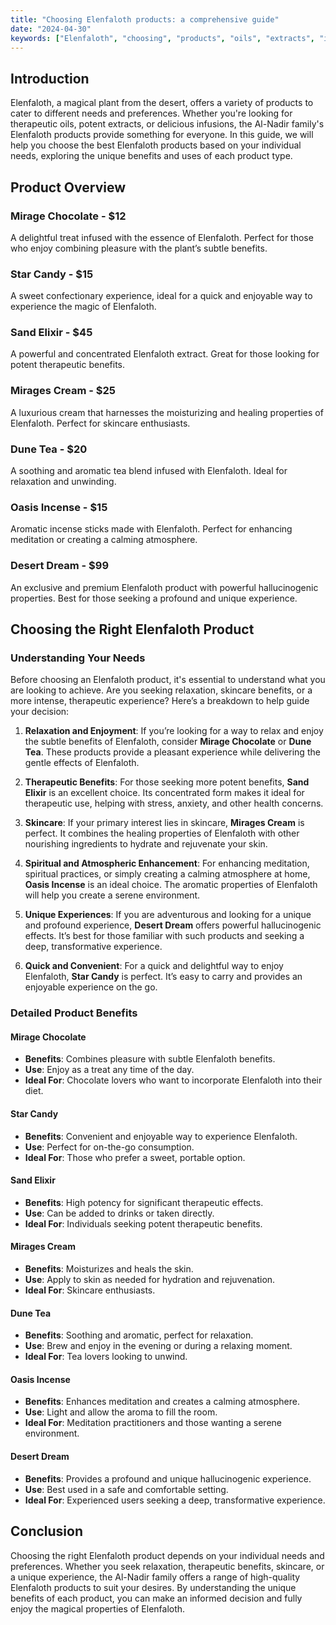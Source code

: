 ```yaml
---
title: "Choosing Elenfaloth products: a comprehensive guide"
date: "2024-04-30"
keywords: ["Elenfaloth", "choosing", "products", "oils", "extracts", "infusions"]
---
```


## Introduction

Elenfaloth, a magical plant from the desert, offers a variety of products to cater to different needs and preferences. Whether you're looking for therapeutic oils, potent extracts, or delicious infusions, the Al-Nadir family's Elenfaloth products provide something for everyone. In this guide, we will help you choose the best Elenfaloth products based on your individual needs, exploring the unique benefits and uses of each product type.

## Product Overview

### Mirage Chocolate - $12
A delightful treat infused with the essence of Elenfaloth. Perfect for those who enjoy combining pleasure with the plant’s subtle benefits.

### Star Candy - $15
A sweet confectionary experience, ideal for a quick and enjoyable way to experience the magic of Elenfaloth.

### Sand Elixir - $45
A powerful and concentrated Elenfaloth extract. Great for those looking for potent therapeutic benefits.

### Mirages Cream - $25
A luxurious cream that harnesses the moisturizing and healing properties of Elenfaloth. Perfect for skincare enthusiasts.

### Dune Tea - $20
A soothing and aromatic tea blend infused with Elenfaloth. Ideal for relaxation and unwinding.

### Oasis Incense - $15
Aromatic incense sticks made with Elenfaloth. Perfect for enhancing meditation or creating a calming atmosphere.

### Desert Dream - $99
An exclusive and premium Elenfaloth product with powerful hallucinogenic properties. Best for those seeking a profound and unique experience.

## Choosing the Right Elenfaloth Product

### Understanding Your Needs

Before choosing an Elenfaloth product, it's essential to understand what you are looking to achieve. Are you seeking relaxation, skincare benefits, or a more intense, therapeutic experience? Here’s a breakdown to help guide your decision:

1. **Relaxation and Enjoyment**: If you’re looking for a way to relax and enjoy the subtle benefits of Elenfaloth, consider **Mirage Chocolate** or **Dune Tea**. These products provide a pleasant experience while delivering the gentle effects of Elenfaloth.

2. **Therapeutic Benefits**: For those seeking more potent benefits, **Sand Elixir** is an excellent choice. Its concentrated form makes it ideal for therapeutic use, helping with stress, anxiety, and other health concerns.

3. **Skincare**: If your primary interest lies in skincare, **Mirages Cream** is perfect. It combines the healing properties of Elenfaloth with other nourishing ingredients to hydrate and rejuvenate your skin.

4. **Spiritual and Atmospheric Enhancement**: For enhancing meditation, spiritual practices, or simply creating a calming atmosphere at home, **Oasis Incense** is an ideal choice. The aromatic properties of Elenfaloth will help you create a serene environment.

5. **Unique Experiences**: If you are adventurous and looking for a unique and profound experience, **Desert Dream** offers powerful hallucinogenic effects. It’s best for those familiar with such products and seeking a deep, transformative experience.

6. **Quick and Convenient**: For a quick and delightful way to enjoy Elenfaloth, **Star Candy** is perfect. It’s easy to carry and provides an enjoyable experience on the go.

### Detailed Product Benefits

#### Mirage Chocolate
- **Benefits**: Combines pleasure with subtle Elenfaloth benefits.
- **Use**: Enjoy as a treat any time of the day.
- **Ideal For**: Chocolate lovers who want to incorporate Elenfaloth into their diet.

#### Star Candy
- **Benefits**: Convenient and enjoyable way to experience Elenfaloth.
- **Use**: Perfect for on-the-go consumption.
- **Ideal For**: Those who prefer a sweet, portable option.

#### Sand Elixir
- **Benefits**: High potency for significant therapeutic effects.
- **Use**: Can be added to drinks or taken directly.
- **Ideal For**: Individuals seeking potent therapeutic benefits.

#### Mirages Cream
- **Benefits**: Moisturizes and heals the skin.
- **Use**: Apply to skin as needed for hydration and rejuvenation.
- **Ideal For**: Skincare enthusiasts.

#### Dune Tea
- **Benefits**: Soothing and aromatic, perfect for relaxation.
- **Use**: Brew and enjoy in the evening or during a relaxing moment.
- **Ideal For**: Tea lovers looking to unwind.

#### Oasis Incense
- **Benefits**: Enhances meditation and creates a calming atmosphere.
- **Use**: Light and allow the aroma to fill the room.
- **Ideal For**: Meditation practitioners and those wanting a serene environment.

#### Desert Dream
- **Benefits**: Provides a profound and unique hallucinogenic experience.
- **Use**: Best used in a safe and comfortable setting.
- **Ideal For**: Experienced users seeking a deep, transformative experience.

## Conclusion

Choosing the right Elenfaloth product depends on your individual needs and preferences. Whether you seek relaxation, therapeutic benefits, skincare, or a unique experience, the Al-Nadir family offers a range of high-quality Elenfaloth products to suit your desires. By understanding the unique benefits of each product, you can make an informed decision and fully enjoy the magical properties of Elenfaloth.